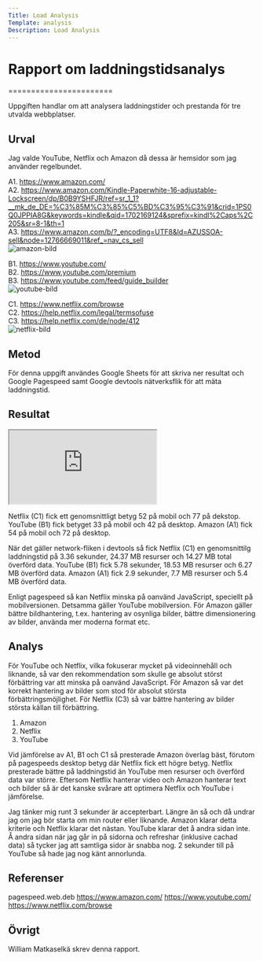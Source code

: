 ```yaml
---
Title: Load Analysis
Template: analysis
Description: Load Analysis
---
```


# Rapport om laddningstidsanalys
=======================

Uppgiften handlar om att analysera laddningstider och prestanda för tre utvalda webbplatser. 

Urval
-----------------------

Jag valde YouTube, Netflix och Amazon då dessa är hemsidor som jag använder regelbundet.

A1. https://www.amazon.com/<br>
A2. https://www.amazon.com/Kindle-Paperwhite-16-adjustable-Lockscreen/dp/B0B9YSHFJR/ref=sr_1_1?__mk_de_DE=%C3%85M%C3%85%C5%BD%C3%95%C3%91&crid=1PS0Q0JPPIA8G&keywords=kindle&qid=1702169124&sprefix=kindl%2Caps%2C205&sr=8-1&th=1<br>
A3. https://www.amazon.com/b/?_encoding=UTF8&ld=AZUSSOA-sell&node=12766669011&ref_=nav_cs_sell<br>
![amazon-bild](../assets/img/amazon-laddning.jpg)<br>


B1. https://www.youtube.com/<br>
B2. https://www.youtube.com/premium<br>
B3. https://www.youtube.com/feed/guide_builder<br>
![youtube-bild](../assets/img/youtube-laddning.jpg)<br>

C1. https://www.netflix.com/browse<br>
C2. https://help.netflix.com/legal/termsofuse<br>
C3. https://help.netflix.com/de/node/412<br>
![netflix-bild](../assets/img/netflix-laddning.jpg)<br>

Metod
-----------------------

För denna uppgift användes Google Sheets för att skriva ner resultat och Google Pagespeed samt Google devtools nätverksflik för att mäta laddningstid.

Resultat
-----------------------

<iframe class="sheet" src="https://docs.google.com/spreadsheets/d/e/2PACX-1vQjHomFrgvBw1xYSOMsSRE0sMaJWAMHAE8bpQP3rTfGtVNLtwpV5uykeKImz8x94X4FSHS4d1oMQJ3v/pubhtml?gid=0&amp;single=true&amp;widget=true&amp;headers=false"></iframe>

Netflix (C1) fick ett genomsnittligt betyg 52 på mobil och 77 på dekstop. YouTube (B1) fick betyget 33 på mobil och 42 på desktop. Amazon (A1) fick 54 på mobil och 72 på desktop.

När det gäller network-fliken i devtools så fick Netflix (C1) en genomsnittilg laddningstid på 3.36 sekunder, 24.37 MB resurser och 14.27 MB total överförd data. YouTube (B1) fick 5.78 sekunder, 18.53 MB resurser och 6.27 MB överförd data. Amazon (A1) fick 2.9 sekunder, 7.7 MB resurser och 5.4 MB överförd data.

Enligt pagespeed så kan Netflix minska på oanvänd JavaScript, speciellt på mobilversionen. Detsamma gäller YouTube mobilversion. För Amazon gäller bättre bildhantering, t.ex. hantering av osynliga bilder, bättre dimensionering av bilder, använda mer moderna format etc.

Analys
-----------------------

För YouTube och Netflix, vilka fokuserar mycket på videoinnehåll och liknande, så var den rekommendation som skulle ge absolut störst förbättring var att minska på oanvänd JavaScript. För Amazon så var det korrekt hantering av bilder som stod för absolut största förbättringsmöjlighet. För Netflix (C3) så var bättre hantering av bilder största källan till förbättring.

1. Amazon
2. Netflix
3. YouTube

Vid jämförelse av A1, B1 och C1 så presterade Amazon överlag bäst, förutom på pagespeeds desktop betyg där Netflix fick ett högre betyg. Netflix presterade bättre på laddningstid än YouTube men resurser och överförd data var större. Eftersom Netflix hanterar video och Amazon hanterar text och bilder så är det kanske svårare att optimera Netflix och YouTube i jämförelse.

Jag tänker mig runt 3 sekunder är accepterbart. Längre än så och då undrar jag om jag bör starta om min router eller liknande. Amazon klarar detta kriterie och Netflix klarar det nästan. YouTube klarar det å andra sidan inte. Å andra sidan när jag går in på sidorna och refreshar (inklusive cachad data) så tycker jag att samtliga sidor är snabba nog. 2 sekunder till på YouTube så hade jag nog känt annorlunda.

Referenser
-----------------------

pagespeed.web.deb
https://www.amazon.com/
https://www.youtube.com/
https://www.netflix.com/browse

Övrigt
-----------------------

William Matkaselkä skrev denna rapport.